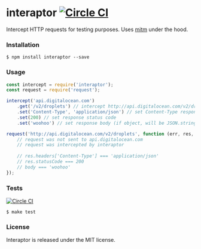 # interaptor [![Circle CI](https://circleci.com/gh/vdemedes/interaptor.svg?style=svg)](https://circleci.com/gh/vdemedes/interaptor)

Intercept HTTP requests for testing purposes. Uses [mitm](https://npmjs.com/package/mitm) under the hood.


### Installation

```
$ npm install interaptor --save
```


### Usage

```javascript
const intercept = require('interaptor');
const request = require('request');

intercept('api.digitalocean.com')
	.get('/v2/droplets') // intercept http://api.digitalocean.com/v2/droplets only
	.set('Content-Type', 'application/json') // set Content-Type response header
	.set(200) // set response status code
	.set('woohoo') // set response body (if object, will be JSON.stringify'ed)

request('http://api.digitalocean.com/v2/droplets', function (err, res, body) {
	// request was not sent to api.digitalocean.com
	// request was intercepted by interaptor
	
	// res.headers['Content-Type'] === 'application/json'
	// res.statusCode === 200
	// body === 'woohoo'
});
```


### Tests

[![Circle CI](https://circleci.com/gh/vdemedes/interaptor.svg?style=svg)](https://circleci.com/gh/vdemedes/interaptor)

```
$ make test
```


### License

Interaptor is released under the MIT license.
